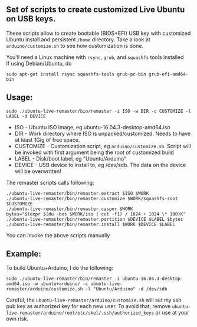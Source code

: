## Set of scripts to create customized Live Ubuntu on USB keys.

These scripts allow to create bootable (BIOS+EFI) USB key with customized Ubuntu install
and persistent `/home` directory.
Take a look at `arduino/customize.sh` to see how customization is done.

You'll need a Linux machine with `rsync`, `grub`, and `squashfs` tools installed<br>
If using Debian/Ubuntu, do
```
sudo apt-get install rsync squashfs-tools grub-pc-bin grub-efi-amd64-bin
```

## Usage:
```
sudo ./ubuntu-live-remaster/bin/remaster -i ISO -w DIR -c CUSTOMIZE -l LABEL -d DEVICE
```
* ISO - Ubuntu ISO image, eg ubuntu-16.04.3-desktop-amd64.iso
* DIR - Work directory where ISO is unpacked/customized.  Needs to have at least 1Gig of free space.
* CUSTOMIZE - Customization script, eg `arduino/customize.sh`.
              Script will be invoked with first argument being the root of customized build
* LABEL - Disk/boot label, eg "Ubuntu/Arduino"
* DEVICE - USB device to install to, eg /dev/sdb.  The data on the device will be overwritten!

The remaster scripts calls following:
```
./ubuntu-live-remaster/bin/remaster.extract $ISO $WORK
./ubuntu-live-remaster/bin/remaster.customize $WORK/squashfs-root $CUSTOMIZE
./ubuntu-live-remaster/bin/remaster.casper $WORK
bytes="$(expr $(du -bxs $WORK/iso | cut -f1) / 1024 + 1024 \* 100)K"
./ubuntu-live-remaster/bin/remaster.partition $DEVICE $LABEL $bytes
./ubuntu-live-remaster/bin/remaster.install $WORK $DEVICE $LABEL
```
You can invoke the above scripts manually

## Example:

To build Ubuntu+Arduino, I do the following:
```
sudo ./ubuntu-live-remaster/bin/remaster -i ubuntu-16.04.3-desktop-amd64.iso -w ubuntu+arduino/ -c ubuntu-live-remaster/arduino/customize.sh -l "Ubuntu/Arduino" -d /dev/sdb
```
Careful, the `ubuntu-live-remaster/arduino/customize.sh` will set my ssh pub key as authorized key for each new user.
To avoid that, remove `ubuntu-live-remaster/arduino/root/etc/skel/.ssh/authorized_keys` or use at your own risk.
